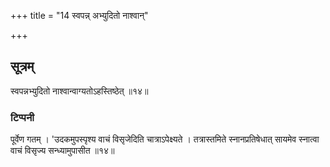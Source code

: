 +++
title = "14 स्वपन्न् अभ्युदितो नाश्वान्"

+++
## सूत्रम्
स्वपन्नभ्युदितो नाश्वान्वाग्यतोऽहस्तिष्ठेत् ॥१४॥  
### टिप्पनी
पूर्वेण गतम् । 'उदकमुपस्पृश्य वाचं विसृजेदिति चात्राऽपेक्ष्यते । तत्रास्तमिते स्नानप्रतिषेधात् सायमेव स्नात्वा वाचं विसृज्य सन्ध्यामुपासीत ॥१४॥  
